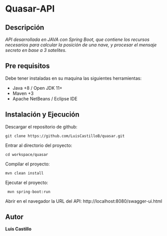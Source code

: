 # Quasar-API

## Descripción
_API desarrollada en JAVA con Spring Boot, que contiene los recursos necesarios para calcular la posición de una nave, y procesar el mensaje secreto en base a 3 satelites._

## Pre requisitos
Debe tener instaladas en su maquina las siguientes herramientas:

* Java +8 / Open JDK 11+
* Maven +3
* Apache NetBeans / Eclipse IDE

## Instalación y Ejecución


Descargar el repositorio de github:

    git clone https://github.com/LuisCastilloB/quasar.git
    
Entrar al directorio del proyecto:

	cd workspace/quasar

Compilar el proyecto:

	mvn clean install
    
Ejecutar el proyecto:

	 mvn spring-boot:run

Abrir en el navegador la URL del API: http://localhost:8080/swagger-ui.html

## Autor
**Luis Castillo**
